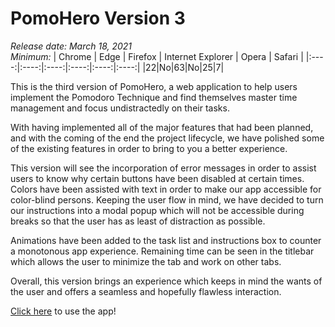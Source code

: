 # PomoHero Version 3

*Release date: March 18, 2021*  
*Minimum:*
| Chrome | Edge | Firefox | Internet Explorer | Opera | Safari |
|:----:|:----:|:----:|:----:|:----:|:----:|
|22|No|63|No|25|7|

This is the third version of PomoHero, a web application to help users implement the Pomodoro Technique and find themselves master time management and focus undistractedly on their tasks.

With having implemented all of the major features that had been planned, and with the coming of the end the project lifecycle, we have polished some of the existing features in order to bring to you a better experience.

This version will see the incorporation of error messages in order to assist users to know why certain buttons have been disabled at certain times. Colors have been assisted with text in order to make our app accessible for color-blind persons. Keeping the user flow in mind, we have decided to turn our instructions into a modal popup which will not be accessible during breaks so that the user has as least of distraction as possible.

Animations have been added to the task list and instructions box to counter a monotonous app experience. Remaining time can be seen in the titlebar which allows the user to minimize the tab and work on other tabs.

Overall, this version brings an experience which keeps in mind the wants of the user and offers a seamless and hopefully flawless interaction.

[Click here](https://pomo-hero.web.app/) to use the app!